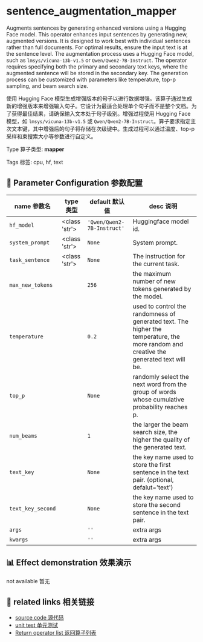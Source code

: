 # sentence_augmentation_mapper

Augments sentences by generating enhanced versions using a Hugging Face model. This operator enhances input sentences by generating new, augmented versions. It is designed to work best with individual sentences rather than full documents. For optimal results, ensure the input text is at the sentence level. The augmentation process uses a Hugging Face model, such as `lmsys/vicuna-13b-v1.5` or `Qwen/Qwen2-7B-Instruct`. The operator requires specifying both the primary and secondary text keys, where the augmented sentence will be stored in the secondary key. The generation process can be customized with parameters like temperature, top-p sampling, and beam search size.

使用 Hugging Face 模型生成增强版本的句子以进行数据增强。该算子通过生成新的增强版本来增强输入句子。它设计为最适合处理单个句子而不是整个文档。为了获得最佳结果，请确保输入文本处于句子级别。增强过程使用 Hugging Face 模型，如 `lmsys/vicuna-13b-v1.5` 或 `Qwen/Qwen2-7B-Instruct`。算子要求指定主次文本键，其中增强后的句子将存储在次级键中。生成过程可以通过温度、top-p 采样和束搜索大小等参数进行自定义。

Type 算子类型: **mapper**

Tags 标签: cpu, hf, text

## 🔧 Parameter Configuration 参数配置
| name 参数名 | type 类型 | default 默认值 | desc 说明 |
|--------|------|--------|------|
| `hf_model` | <class 'str'> | `'Qwen/Qwen2-7B-Instruct'` | Huggingface model id. |
| `system_prompt` | <class 'str'> | `None` | System prompt. |
| `task_sentence` | <class 'str'> | `None` | The instruction for the current task. |
| `max_new_tokens` |  | `256` | the maximum number of new tokens generated by the model. |
| `temperature` |  | `0.2` | used to control the randomness of generated text. The higher the temperature, the more random and creative the generated text will be. |
| `top_p` |  | `None` | randomly select the next word from the group of words whose cumulative probability reaches p. |
| `num_beams` |  | `1` | the larger the beam search size, the higher the quality of the generated text. |
| `text_key` |  | `None` | the key name used to store the first sentence in the text pair. (optional, defalut='text') |
| `text_key_second` |  | `None` | the key name used to store the second sentence in the text pair. |
| `args` |  | `''` | extra args |
| `kwargs` |  | `''` | extra args |

## 📊 Effect demonstration 效果演示
not available 暂无

## 🔗 related links 相关链接
- [source code 源代码](../../../data_juicer/ops/mapper/sentence_augmentation_mapper.py)
- [unit test 单元测试](../../../tests/ops/mapper/test_sentence_augmentation_mapper.py)
- [Return operator list 返回算子列表](../../Operators.md)